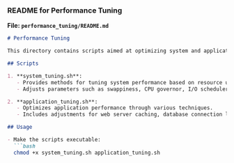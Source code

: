
### README for Performance Tuning

**File: `performance_tuning/README.md`**
```markdown
# Performance Tuning

This directory contains scripts aimed at optimizing system and application performance on Linux systems.

## Scripts

1. **system_tuning.sh**: 
   - Provides methods for tuning system performance based on resource usage.
   - Adjusts parameters such as swappiness, CPU governor, I/O scheduler, and file descriptor limits.

2. **application_tuning.sh**: 
   - Optimizes application performance through various techniques.
   - Includes adjustments for web server caching, database connection limits, and PHP settings.

## Usage

- Make the scripts executable:
  ```bash
  chmod +x system_tuning.sh application_tuning.sh

